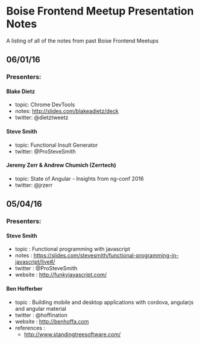 # Boise Frontend Meetup Presentation Notes

A listing of all of the notes from past Boise Frontend Meetups

## 06/01/16

### Presenters:

#### Blake Dietz
- topic: Chrome DevTools
- notes: http://slides.com/blakeadietz/deck
- twitter: @dietztweetz

#### Steve Smith
- topic: Functional Insult Generator
- twitter: @ProSteveSmith

#### Jeremy Zerr & Andrew Chumich (Zerrtech)
- topic: State of Angular - Insights from ng-conf 2016
- twitter: @jrzerr

## 05/04/16

### Presenters:

#### Steve Smith
- topic   : Functional programming with javascript
- notes   : https://slides.com/stevesmith/functional-programming-in-javascript/live#/
- twitter : @ProSteveSmith
- website : http://funkyjavascript.com/

#### Ben Hofferber
- topic   : Building mobile and desktop applications with cordova, angularjs and angular material
- twitter : @hoffination
- website : http://benhoffa.com 
- references : 
  - http://www.standingtreesoftware.com/ 



